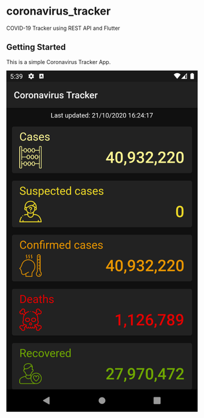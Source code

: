 # coronavirus_tracker

COVID-19 Tracker using REST API and Flutter

## Getting Started

This is a simple Coronavirus Tracker App.

![](flutter_01.png)
